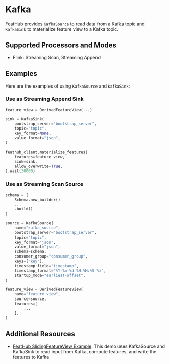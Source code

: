 # Kafka

FeatHub provides `KafkaSource` to read data from a Kafka topic and `KafkaSink` to 
materialize feature view to a Kafka topic.

## Supported Processors and Modes

- Flink: Streaming Scan, Streaming Append

## Examples

Here are the examples of using `KafkaSource` and `KafkaSink`:

### Use as Streaming Append Sink

```python
feature_view = DerivedFeatureView(...)

sink = KafkaSink(
    bootstrap_server="bootstrap_server",
    topic="topic",
    key_format=None,
    value_format="json",
)

feathub_client.materialize_features(
    features=feature_view,
    sink=sink,
    allow_overwrite=True,
).wait(30000)
```

### Use as Streaming Scan Source

```python
schema = (
    Schema.new_builder()
    ...
    .build()
)

source = KafkaSource(
    name="kafka_source",
    bootstrap_server="bootstrap_server",
    topic="topic",
    key_format="json",
    value_format="json",
    schema=schema,
    consumer_group="consumer_group",
    keys=["key"],
    timestamp_field="timestamp",
    timestamp_format="%Y-%m-%d %H:%M:%S %z",
    startup_mode="earliest-offset",
)

feature_view = DerivedFeatureView(
    name="feature_view",
    source=source,
    features=[
        ...
    ],
)
```

## Additional Resources

- [FeatHub SlidingFeatureView Example](https://github.com/flink-extended/feathub-examples/tree/master/flink-sliding-feature-view): 
  This demo uses KafkaSource and KafkaSink to read input from Kafka, compute features, 
  and write the features to Kafka. 